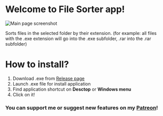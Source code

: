 # Welcome to File Sorter app!

![Main page screenshot](https://user-images.githubusercontent.com/104906557/297958705-8b3d4350-c8e9-4c48-9882-0395742b077d.png)

Sorts files in the selected folder by their extension.
(for example: all files with the .exe extension will go into the .exe subfolder, .rar into the .rar subfolder)

# How to install?
 1. Download .exe from [Release page](https://github.com/Lion6477/SKUA/releases/tag/v1.0.2)
 2. Launch .exe file for install application
 3. Find application shortcut on **Desctop** or **Windows menu**
 4. Click on it!

### You can support me or suggest new features on my [Patreon](patreon.com/SerhiiKushnerov)!

